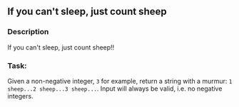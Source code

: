 ## If you can't sleep, just count sheep

### Description

If you can't sleep, just count sheep!!

### Task:
Given a non-negative integer, `3` for example, return a string with a murmur: `1 sheep...2 sheep...3 sheep...`. Input will always be valid, i.e. no negative integers.
